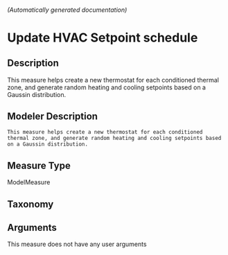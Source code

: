 

###### (Automatically generated documentation)

# Update HVAC Setpoint schedule

## Description
This measure helps create a new thermostat for each conditioned thermal zone, and generate random heating and cooling setpoints based on a Gaussin distribution.

## Modeler Description

    This measure helps create a new thermostat for each conditioned thermal zone, and generate random heating and cooling setpoints based on a Gaussin distribution.
      

## Measure Type
ModelMeasure

## Taxonomy


## Arguments




This measure does not have any user arguments


